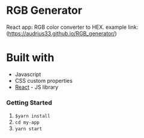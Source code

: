 # RGB Generator

React app: RGB color converter to HEX. 
example link: (https://audrius33.github.io/RGB_generator/)



# Built with

- Javascript
- CSS custom properties
- [React](https://reactjs.org/) - JS library

### Getting Started

1. `$yarn install`
2. `cd my-app`
3. `yarn start`




